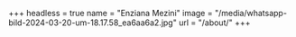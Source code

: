 +++
headless = true
name = "Enziana Mezini"
image = "/media/whatsapp-bild-2024-03-20-um-18.17.58_ea6aa6a2.jpg"
url = "/about/"
+++
